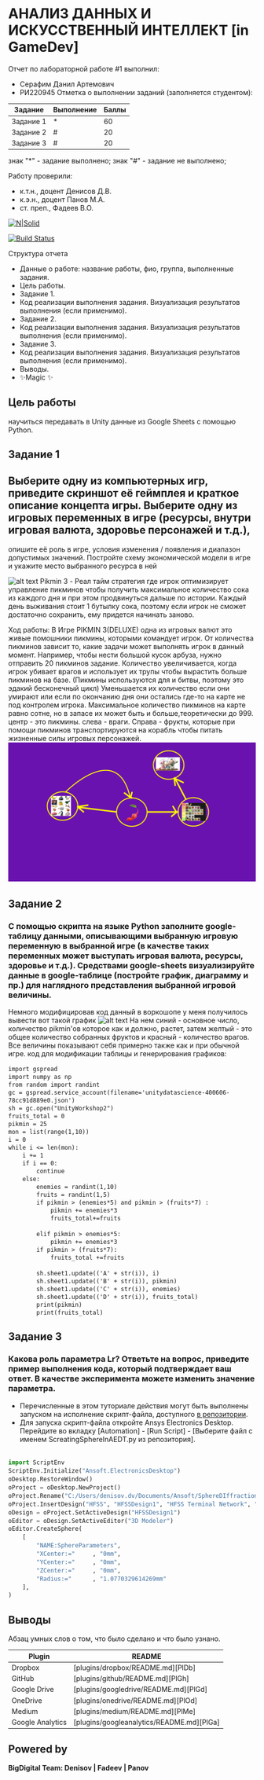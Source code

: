# АНАЛИЗ ДАННЫХ И ИСКУССТВЕННЫЙ ИНТЕЛЛЕКТ [in GameDev]
Отчет по лабораторной работе #1 выполнил:
- Серафим Данил Артемович
- РИ220945
Отметка о выполнении заданий (заполняется студентом):

| Задание | Выполнение | Баллы |
| ------ | ------ | ------ |
| Задание 1 | * | 60 |
| Задание 2 | # | 20 |
| Задание 3 | # | 20 |

знак "*" - задание выполнено; знак "#" - задание не выполнено;

Работу проверили:
- к.т.н., доцент Денисов Д.В.
- к.э.н., доцент Панов М.А.
- ст. преп., Фадеев В.О.

[![N|Solid](https://cldup.com/dTxpPi9lDf.thumb.png)](https://nodesource.com/products/nsolid)

[![Build Status](https://travis-ci.org/joemccann/dillinger.svg?branch=master)](https://travis-ci.org/joemccann/dillinger)

Структура отчета

- Данные о работе: название работы, фио, группа, выполненные задания.
- Цель работы.
- Задание 1.
- Код реализации выполнения задания. Визуализация результатов выполнения (если применимо).
- Задание 2.
- Код реализации выполнения задания. Визуализация результатов выполнения (если применимо).
- Задание 3.
- Код реализации выполнения задания. Визуализация результатов выполнения (если применимо).
- Выводы.
- ✨Magic ✨

## Цель работы
научиться передавать в Unity данные из Google Sheets с помощью Python.

## Задание 1
## Выберите одну из компьютерных игр, приведите скриншот её геймплея и краткое описание концепта игры. Выберите одну из игровых переменных в игре (ресурсы, внутри игровая валюта, здоровье персонажей и т.д.), 
опишите её роль в игре, условия изменения / появления и диапазон допустимых значений. Постройте схему экономической модели в игре и укажите место выбранного ресурса в ней

![alt text](https://nintendoeverything.com/wp-content/uploads/sites/1/nggallery/pikmin-3-deluxe-1/Pikmin3Deluxe_scrn_015.jpg)
Pikmin 3 - Реал тайм стратегия где игрок оптимизирует управление пикминов чтобы получить максимальное количество сока из каждого дня и при этом продвинуться дальше по истории. 
Каждый день выживания стоит 1 бутылку сока, поэтому если игрок не сможет достаточно сохранить, ему придется начинать заново. 


Ход работы: В Игре PIKMIN 3(DELUXE) одна из игровых валют это живые помошники пикмины, которыми командует игрок. От количества пикминов зависит то, какие задачи может выполнять игрок в данный момент.
Например, чтобы нести большой кусок арбуза, нужно отправить 20 пикминов задание. Количество увеличивается, когда игрок убивает врагов и использует их трупы чтобы вырастить больше пикминов на базе. (Пикмины используются для и битвы, поэтому это эдакий бесконечный цикл)
Уменьшается их количество если они умирают или если по окончанию дня они остались где-то на карте не под контролем игрока. Максимальное количество пикминов на карте равно сотне, но в запасе их может быть и больше,теоретически до 999.
центр - это пикмины. слева - враги. Справа - фрукты, которые при помощи пикминов транспортируются на корабль чтобы питать жизненные силы игровых персонажей.
![alt text](https://github.com/CerafimD/workshop2/blob/main/template.jpg)


## Задание 2
### С помощью скрипта на языке Python заполните google-таблицу данными, описывающими выбранную игровую переменную в выбранной игре (в качестве таких переменных может выступать игровая валюта, ресурсы, здоровье и т.д.). Средствами google-sheets визуализируйте данные в google-таблице (постройте график, диаграмму и пр.) для наглядного представления выбранной игровой величины.
Немного модифицировав код данный в воркошопе у меня получилось вывести вот такой график
![alt text]([https://github.com/CerafimD/workshop2/blob/main/графики.jpg])
На нем синий - основное число, количество pikmin'ов которое как и должно, растет, затем желтый - это общее количество собранных фруктов и красный - количество врагов. Все величины показывают себя примерно также как и при обычной игре.
код для модификации таблицы и генерирования графиков: 
```
import gspread
import numpy as np
from random import randint
gc = gspread.service_account(filename='unitydatascience-400606-78cc91d889e0.json')
sh = gc.open("UnityWorkshop2")
fruits_total = 0
pikmin = 25
mon = list(range(1,10))
i = 0
while i <= len(mon):
    i += 1
    if i == 0:
        continue
    else:
        enemies = randint(1,10)
        fruits = randint(1,5)
        if pikmin > (enemies*5) and pikmin > (fruits*7) :
            pikmin += enemies*3
            fruits_total+=fruits
            
        elif pikmin > enemies*5:
            pikmin += enemies*3
        if pikmin > (fruits*7):
            fruits_total +=fruits
            
        sh.sheet1.update(('A' + str(i)), i)
        sh.sheet1.update(('B' + str(i)), pikmin)
        sh.sheet1.update(('C' + str(i)), enemies)
        sh.sheet1.update(('D' + str(i)), fruits_total)
        print(pikmin)
        print(fruits_total)
```


## Задание 3
### Какова роль параметра Lr? Ответьте на вопрос, приведите пример выполнения кода, который подтверждает ваш ответ. В качестве эксперимента можете изменить значение параметра.

- Перечисленные в этом туториале действия могут быть выполнены запуском на исполнение скрипт-файла, доступного [в репозитории](https://github.com/Den1sovDm1triy/hfss-scripting/blob/main/ScreatingSphereInAEDT.py).
- Для запуска скрипт-файла откройте Ansys Electronics Desktop. Перейдите во вкладку [Automation] - [Run Script] - [Выберите файл с именем ScreatingSphereInAEDT.py из репозитория].

```py

import ScriptEnv
ScriptEnv.Initialize("Ansoft.ElectronicsDesktop")
oDesktop.RestoreWindow()
oProject = oDesktop.NewProject()
oProject.Rename("C:/Users/denisov.dv/Documents/Ansoft/SphereDIffraction.aedt", True)
oProject.InsertDesign("HFSS", "HFSSDesign1", "HFSS Terminal Network", "")
oDesign = oProject.SetActiveDesign("HFSSDesign1")
oEditor = oDesign.SetActiveEditor("3D Modeler")
oEditor.CreateSphere(
	[
		"NAME:SphereParameters",
		"XCenter:="		, "0mm",
		"YCenter:="		, "0mm",
		"ZCenter:="		, "0mm",
		"Radius:="		, "1.0770329614269mm"
	], 
)

```

## Выводы

Абзац умных слов о том, что было сделано и что было узнано.

| Plugin | README |
| ------ | ------ |
| Dropbox | [plugins/dropbox/README.md][PlDb] |
| GitHub | [plugins/github/README.md][PlGh] |
| Google Drive | [plugins/googledrive/README.md][PlGd] |
| OneDrive | [plugins/onedrive/README.md][PlOd] |
| Medium | [plugins/medium/README.md][PlMe] |
| Google Analytics | [plugins/googleanalytics/README.md][PlGa] |

## Powered by

**BigDigital Team: Denisov | Fadeev | Panov**
